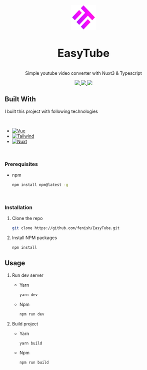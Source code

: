<br />
<div align="center">
  <a href="https://github.com/othneildrew/Best-README-Template">
    <img src="assets/img/logo.png" alt="Logo" width="80" height="80">
  </a>

  <h3 align="center" style="font-size:35px">EasyTube</h3>

  <p align="center">
    Simple youtube video converter with Nuxt3 & Typescript
    <br />
  </p>

  <div align="center">
    <a href="https://github.com/fenish/EasyTube/graphs/contributors">
        <img src="https://img.shields.io/github/contributors/fenish/EasyTube?color=04b46c&logo=github&style=for-the-badge"/>
    </a>
    <a href="https://github.com/Fenish/EasyTube/stargazers">
        <img src="https://img.shields.io/github/stars/fenish/EasyTube?color=04b46c&style=for-the-badge"/>
    </a>
    <a href="https://www.codefactor.io/repository/github/fenish/easytube/overview/master">
        <img src="https://www.codefactor.io/repository/github/fenish/easytube/badge/master?style=for-the-badge"/>
    </a>
  </div>
</div>

## Built With

I built this project with following technologies

<br>

- [![Vue][Vue]][Vue-url]
- [![Tailwind][Tailwind]][Tailwind-url]
- [![Nuxt][Nuxt]][Nuxt-url]

<br>

### Prerequisites

- npm
  ```sh
  npm install npm@latest -g
  ```

<br>

### Installation

1. Clone the repo
   ```sh
   git clone https://github.com/fenish/EasyTube.git
   ```
2. Install NPM packages
   ```sh
   npm install
   ```

## Usage

1. Run dev server

   - Yarn
     ```sh
     yarn dev
     ```
   - Npm
     ```sh
     npm run dev
     ```

2. Build project

   - Yarn
     ```sh
     yarn build
     ```
   - Npm
     ```sh
     npm run build
     ```

[Vue]: https://img.shields.io/badge/Vue-35495E?style=for-the-badge&logo=vuedotjs&logoColor=4FC08D
[Vue-url]: https://vuejs.org/
[Tailwind]: https://img.shields.io/badge/Tailwind-35495E?style=for-the-badge&logo=tailwindcss&logoColor=aqua
[Tailwind-url]: https://tailwindcss.com/
[Nuxt]: https://img.shields.io/badge/Nuxt3-35495E?style=for-the-badge&logo=nuxtdotjs&logoColor=4FC08D
[Nuxt-url]: https://nuxt.com/

